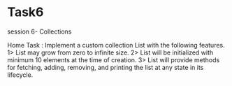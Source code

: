 # Task6
session 6- Collections

Home Task : Implement a custom collection List with the following features.
1> List may grow from zero to infinite size.
2> List will be initialized with minimum 10 elements at the time of creation.
3> List will provide methods for fetching, adding, removing, and printing the list at any state in its lifecycle. 
